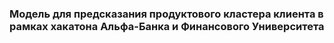 ### Модель для предсказания продуктового кластера клиента в рамках хакатона Альфа-Банка и Финансового Университета
